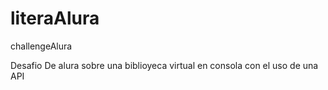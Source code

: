 # literaAlura
challengeAlura

Desafio De alura sobre una biblioyeca virtual en consola con el uso de una API
